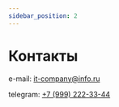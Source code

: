 ```yaml
---
sidebar_position: 2
---
```


# Контакты

e-mail: [it-company@info.ru](mailto:it-company@info.ru)

telegram: [+7 (999) 222-33-44](phone:+79992223344)
